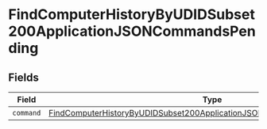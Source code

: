 # FindComputerHistoryByUDIDSubset200ApplicationJSONCommandsPending


## Fields

| Field                                                                                                                                                                         | Type                                                                                                                                                                          | Required                                                                                                                                                                      | Description                                                                                                                                                                   |
| ----------------------------------------------------------------------------------------------------------------------------------------------------------------------------- | ----------------------------------------------------------------------------------------------------------------------------------------------------------------------------- | ----------------------------------------------------------------------------------------------------------------------------------------------------------------------------- | ----------------------------------------------------------------------------------------------------------------------------------------------------------------------------- |
| `command`                                                                                                                                                                     | [FindComputerHistoryByUDIDSubset200ApplicationJSONCommandsPendingCommand](../../models/operations/findcomputerhistorybyudidsubset200applicationjsoncommandspendingcommand.md) | :heavy_minus_sign:                                                                                                                                                            | N/A                                                                                                                                                                           |
